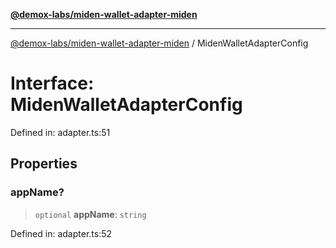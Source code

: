 [**@demox-labs/miden-wallet-adapter-miden**](../README.md)

***

[@demox-labs/miden-wallet-adapter-miden](../globals.md) / MidenWalletAdapterConfig

# Interface: MidenWalletAdapterConfig

Defined in: adapter.ts:51

## Properties

### appName?

> `optional` **appName**: `string`

Defined in: adapter.ts:52
